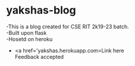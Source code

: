 # yakshas-blog

-This is a blog created for CSE RIT 2k19-23 batch.</br>
-Built upon flask</br>
-Hosetd on heroku</br>
- <a href='yakshas.herokuapp.com>Link here</a></br>
Feedback accepted
